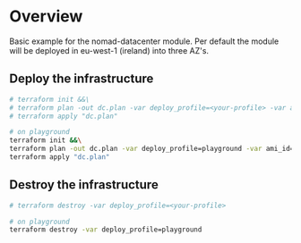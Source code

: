 # Overview

Basic example for the nomad-datacenter module.
Per default the module will be deployed in eu-west-1 (ireland) into three AZ's.

## Deploy the infrastructure

```bash
# terraform init &&\
# terraform plan -out dc.plan -var deploy_profile=<your-profile> -var ami_id=<id of the ami to use for consul/ nomad nodes> &&\
# terraform apply "dc.plan"

# on playground
terraform init &&\
terraform plan -out dc.plan -var deploy_profile=playground -var ami_id=ami-1234567890 &&\
terraform apply "dc.plan"
```

## Destroy the infrastructure

```bash
# terraform destroy -var deploy_profile=<your-profile>

# on playground
terraform destroy -var deploy_profile=playground
```
